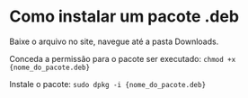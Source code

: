 # Como instalar um pacote .deb
Baixe o arquivo no site, navegue até a pasta Downloads.

Conceda a permissão para o pacote ser executado:
`chmod +x {nome_do_pacote.deb}`

Instale o pacote:
`sudo dpkg -i {nome_do_pacote.deb}`
